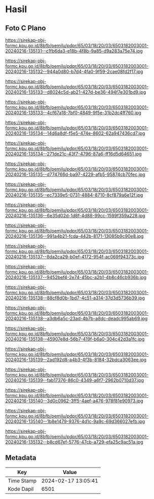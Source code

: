 # Hasil

## Foto C Plano

https://sirekap-obj-formc.kpu.go.id/8bfb/pemilu/pdpr/65/03/18/20/03/6503182003001-20240216-135131--c1fb6da3-e18b-4f8b-9a85-d9a283a75e74.jpg

https://sirekap-obj-formc.kpu.go.id/8bfb/pemilu/pdpr/65/03/18/20/03/6503182003001-20240216-135132--944a0d80-b7d4-4fa0-9f59-2cae08fd2f17.jpg

https://sirekap-obj-formc.kpu.go.id/8bfb/pemilu/pdpr/65/03/18/20/03/6503182003001-20240216-135133--d8024c5d-ab21-427d-be36-494f7e301bd9.jpg

https://sirekap-obj-formc.kpu.go.id/8bfb/pemilu/pdpr/65/03/18/20/03/6503182003001-20240216-135133--4cf67a18-7bf0-4849-9f5e-31b2dc4ff760.jpg

https://sirekap-obj-formc.kpu.go.id/8bfb/pemilu/pdpr/65/03/18/20/03/6503182003001-20240216-135134--14d6a8df-f5e5-474e-8602-62a947436cd7.jpg

https://sirekap-obj-formc.kpu.go.id/8bfb/pemilu/pdpr/65/03/18/20/03/6503182003001-20240216-135134--271de21c-43f7-4796-87a6-ff16d5d64651.jpg

https://sirekap-obj-formc.kpu.go.id/8bfb/pemilu/pdpr/65/03/18/20/03/6503182003001-20240216-135135--d774766d-ba97-4229-afb5-95874cb70fec.jpg

https://sirekap-obj-formc.kpu.go.id/8bfb/pemilu/pdpr/65/03/18/20/03/6503182003001-20240216-135135--ec7339e5-0731-4884-8710-8cf879a6e12f.jpg

https://sirekap-obj-formc.kpu.go.id/8bfb/pemilu/pdpr/65/03/18/20/03/6503182003001-20240216-135136--6e35d02d-1d8f-4d88-99cc-1599f359a228.jpg

https://sirekap-obj-formc.kpu.go.id/8bfb/pemilu/pdpr/65/03/18/20/03/6503182003001-20240216-135136--991a4b21-fcda-442b-8171-13085b9c90e8.jpg

https://sirekap-obj-formc.kpu.go.id/8bfb/pemilu/pdpr/65/03/18/20/03/6503182003001-20240216-135137--8da2ca29-b0ef-4172-954f-ac069f94373c.jpg

https://sirekap-obj-formc.kpu.go.id/8bfb/pemilu/pdpr/65/03/18/20/03/6503182003001-20240216-135137--9452bef4-2e74-45bc-a2b1-4b8c46cb936b.jpg

https://sirekap-obj-formc.kpu.go.id/8bfb/pemilu/pdpr/65/03/18/20/03/6503182003001-20240216-135138--88cf8d0b-1bd7-4c51-a314-37d3d5736b39.jpg

https://sirekap-obj-formc.kpu.go.id/8bfb/pemilu/pdpr/65/03/18/20/03/6503182003001-20240216-135138--a3db6a5c-23ad-4b7b-a8dc-deadc995ab69.jpg

https://sirekap-obj-formc.kpu.go.id/8bfb/pemilu/pdpr/65/03/18/20/03/6503182003001-20240216-135138--45907e8d-56b7-419f-b6a0-304c42d3a1fc.jpg

https://sirekap-obj-formc.kpu.go.id/8bfb/pemilu/pdpr/65/03/18/20/03/6503182003001-20240216-135139--2ad192d8-a4b3-4f3b-8184-32bdca3063ee.jpg

https://sirekap-obj-formc.kpu.go.id/8bfb/pemilu/pdpr/65/03/18/20/03/6503182003001-20240216-135139--fab17376-86c0-4349-a6f7-2962b0710d37.jpg

https://sirekap-obj-formc.kpu.go.id/8bfb/pemilu/pdpr/65/03/18/20/03/6503182003001-20240216-135140--3d0c0962-3ff5-4aef-a476-978f81e90973.jpg

https://sirekap-obj-formc.kpu.go.id/8bfb/pemilu/pdpr/65/03/18/20/03/6503182003001-20240216-135140--1b8e1479-9376-4d1c-9a9c-69d366027efb.jpg

https://sirekap-obj-formc.kpu.go.id/8bfb/pemilu/pdpr/65/03/18/20/03/6503182003001-20240216-135132--b8cd67ef-5776-47cb-a729-efa25c9ac51a.jpg


## Metadata

| Key        | Value               |
| ---------- | ------------------- |
| Time Stamp | 2024-02-17 13:05:41 |
| Kode Dapil | 6501                |



